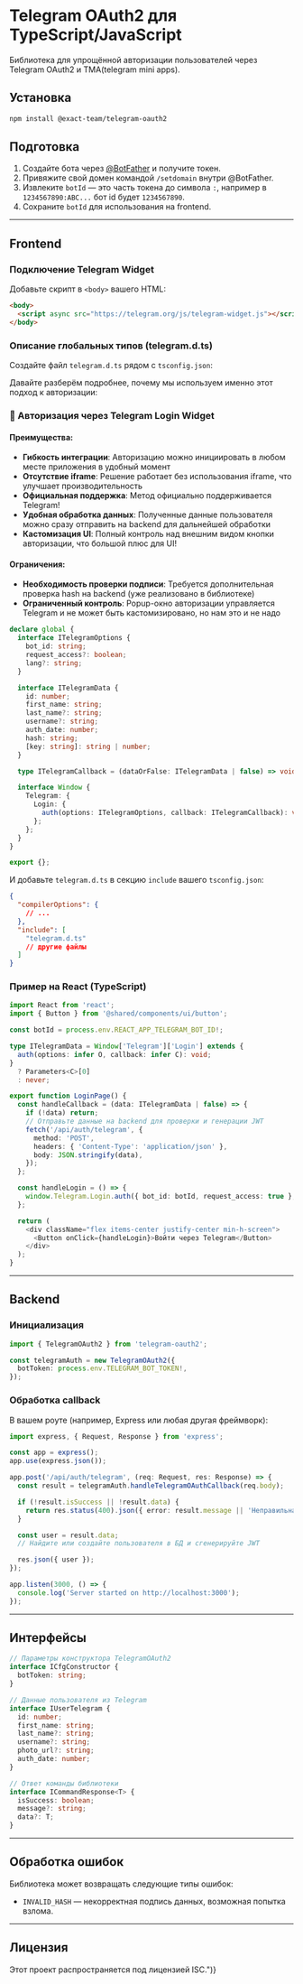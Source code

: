 # Telegram OAuth2 для TypeScript/JavaScript

Библиотека для упрощённой авторизации пользователей через Telegram OAuth2 и TMA(telegram mini apps).

## Установка

```bash
npm install @exact-team/telegram-oauth2
```

## Подготовка

1. Создайте бота через [@BotFather](https://t.me/BotFather) и получите токен.
2. Привяжите свой домен командой `/setdomain` внутри @BotFather.
3. Извлеките `botId` — это часть токена до символа `:`, например в `1234567890:ABC...` бот id будет `1234567890`.
4. Сохраните `botId` для использования на frontend.

---

## Frontend

### Подключение Telegram Widget

Добавьте скрипт в `<body>` вашего HTML:

```html
<body>
  <script async src="https://telegram.org/js/telegram-widget.js"></script>
</body>
```

### Описание глобальных типов (telegram.d.ts)

Создайте файл `telegram.d.ts` рядом с `tsconfig.json`:

Давайте разберём подробнее, почему мы используем именно этот подход к авторизации:

### 🔹 Авторизация через Telegram Login Widget

#### Преимущества:

- **Гибкость интеграции**: Авторизацию можно инициировать в любом месте приложения в удобный момент
- **Отсутствие iframe**: Решение работает без использования iframe, что улучшает производительность
- **Официальная поддержка**: Метод официально поддерживается Telegram!
- **Удобная обработка данных**: Полученные данные пользователя можно сразу отправить на backend для дальнейшей обработки
- **Кастомизация UI**: Полный контроль над внешним видом кнопки авторизации, что большой плюс для UI!

#### Ограничения:

- **Необходимость проверки подписи**: Требуется дополнительная проверка hash на backend (уже реализовано в библиотеке)
- **Ограниченный контроль**: Popup-окно авторизации управляется Telegram и не может быть кастомизировано, но нам это и не надо

```typescript
declare global {
  interface ITelegramOptions {
    bot_id: string;
    request_access?: boolean;
    lang?: string;
  }

  interface ITelegramData {
    id: number;
    first_name: string;
    last_name?: string;
    username?: string;
    auth_date: number;
    hash: string;
    [key: string]: string | number;
  }

  type ITelegramCallback = (dataOrFalse: ITelegramData | false) => void;

  interface Window {
    Telegram: {
      Login: {
        auth(options: ITelegramOptions, callback: ITelegramCallback): void;
      };
    };
  }
}

export {};
```

И добавьте `telegram.d.ts` в секцию `include` вашего `tsconfig.json`:

```json
{
  "compilerOptions": {
    // ...
  },
  "include": [
    "telegram.d.ts"
    // другие файлы
  ]
}
```

### Пример на React (TypeScript)

```typescript
import React from 'react';
import { Button } from '@shared/components/ui/button';

const botId = process.env.REACT_APP_TELEGRAM_BOT_ID!;

type ITelegramData = Window['Telegram']['Login'] extends {
  auth(options: infer O, callback: infer C): void;
}
  ? Parameters<C>[0]
  : never;

export function LoginPage() {
  const handleCallback = (data: ITelegramData | false) => {
    if (!data) return;
    // Отправьте данные на backend для проверки и генерации JWT
    fetch('/api/auth/telegram', {
      method: 'POST',
      headers: { 'Content-Type': 'application/json' },
      body: JSON.stringify(data),
    });
  };

  const handleLogin = () => {
    window.Telegram.Login.auth({ bot_id: botId, request_access: true }, handleCallback);
  };

  return (
    <div className="flex items-center justify-center min-h-screen">
      <Button onClick={handleLogin}>Войти через Telegram</Button>
    </div>
  );
}
```

---

## Backend

### Инициализация

```typescript
import { TelegramOAuth2 } from 'telegram-oauth2';

const telegramAuth = new TelegramOAuth2({
  botToken: process.env.TELEGRAM_BOT_TOKEN!,
});
```

### Обработка callback

В вашем роуте (например, Express или любая другая фреймворк):

```typescript
import express, { Request, Response } from 'express';

const app = express();
app.use(express.json());

app.post('/api/auth/telegram', (req: Request, res: Response) => {
  const result = telegramAuth.handleTelegramOAuthCallback(req.body);

  if (!result.isSuccess || !result.data) {
    return res.status(400).json({ error: result.message || 'Неправильная подпись данных' });
  }

  const user = result.data;
  // Найдите или создайте пользователя в БД и сгенерируйте JWT

  res.json({ user });
});

app.listen(3000, () => {
  console.log('Server started on http://localhost:3000');
});
```

---

## Интерфейсы

```typescript
// Параметры конструктора TelegramOAuth2
interface ICfgConstructor {
  botToken: string;
}

// Данные пользователя из Telegram
interface IUserTelegram {
  id: number;
  first_name: string;
  last_name?: string;
  username?: string;
  photo_url?: string;
  auth_date: number;
}

// Ответ команды библиотеки
interface ICommandResponse<T> {
  isSuccess: boolean;
  message?: string;
  data?: T;
}
```

---

## Обработка ошибок

Библиотека может возвращать следующие типы ошибок:

- `INVALID_HASH` — некорректная подпись данных, возможная попытка взлома.

---

## Лицензия

Этот проект распространяется под лицензией ISC.")}
